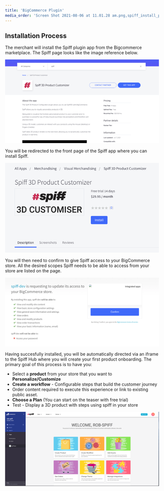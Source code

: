 ```yaml
---
title: 'BigCommerce Plugin'
media_order: 'Screen Shot 2021-08-06 at 11.01.28 am.png,spiff_install_page.png,Screen Shot 2021-08-06 at 11.07.47 am.png,spiff_hub_page.png'
---
```


## Installation Process

The merchant will install the Spiff plugin app from the Bigcommerce marketplace. The Spiff page looks like the image reference below.

![](Screen%20Shot%202021-08-06%20at%2011.01.28%20am.png)

You will be redirected to the front page of the Spiff app where you can install Spiff.

![](spiff_install_page.png)

You will then need to confirm to give Spiff access to your BigCommerce store. All the desired scopes Spiff needs to be able to access from your store are listed on the page.

![](Screen%20Shot%202021-08-06%20at%2011.07.47%20am.png)

Having succesfully installed, you will be automatically directed via an iframe to the Spiff Hub where you will create your first product onboarding. The primary goal of this process is to have you:

* Select a **product** from your store that you want to **Personalize/Customize**
* **Create a workflow** - Configurable steps that build the customer journey
* Order content required to execute this experience or link to existing public asset.
* **Choose a Plan** (You can start on the teaser with free trial)
* Test - Display a 3D product with steps using spiff in your store

![](spiff_hub_page.png)

